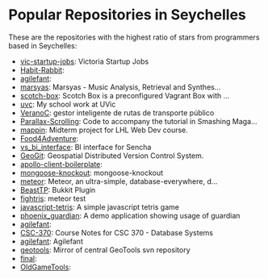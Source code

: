 # Popular Repositories in Seychelles

These are the repositories with the highest ratio of stars from programmers based in Seychelles:

- [vic-startup-jobs](https://github.com/sendwithus/vic-startup-jobs): Victoria Startup Jobs
- [Habit-Rabbit](https://github.com/habit-rabbit/Habit-Rabbit): 
- [agilefant](https://github.com/SuperAmerica/agilefant): 
- [marsyas](https://github.com/marsyas/marsyas): Marsyas - Music Analysis, Retrieval and Synthes...
- [scotch-box](https://github.com/alebiavati/scotch-box): Scotch Box is a preconfigured Vagrant Box with ...
- [uvc](https://github.com/bradens/uvc): My school work at UVic
- [VeranoC](https://github.com/EduardoIbarra/VeranoC): gestor inteligente de rutas de transporte público
- [Parallax-Scrolling](https://github.com/bradens/Parallax-Scrolling): Code to accompany the tutorial in Smashing Maga...
- [mappin](https://github.com/brettgoss/mappin): Midterm project for LHL Web Dev course.
- [Food4Adventure](https://github.com/SiyunZeng/Food4Adventure): 
- [vs_bi_interface](https://github.com/EduardoIbarra/vs_bi_interface): BI interface for Sencha
- [GeoGit](https://github.com/jodygarnett/GeoGit): Geospatial Distributed Version Control System.  
- [apollo-client-boilerplate](https://github.com/Rastamafugg/apollo-client-boilerplate): 
- [mongoose-knockout](https://github.com/nashibao/mongoose-knockout): mongoose-knockout
- [meteor](https://github.com/bradens/meteor): Meteor, an ultra-simple, database-everywhere, d...
- [BeastTP](https://github.com/Huskehhh/BeastTP): Bukkit Plugin 
- [fightris](https://github.com/bradens/fightris): meteor test
- [javascript-tetris](https://github.com/bradens/javascript-tetris): A simple javascript tetris game
- [phoenix_guardian](https://github.com/doomspork/phoenix_guardian): A demo application showing usage of guardian
- [agilefant](https://github.com/danadamian/agilefant): 
- [CSC-370](https://github.com/UVicNotes/CSC-370): Course Notes for CSC 370 - Database Systems
- [agilefant](https://github.com/bradens/agilefant): Agilefant
- [geotools](https://github.com/jodygarnett/geotools): Mirror of central GeoTools svn repository
- [final](https://github.com/habit-rabbit/final): 
- [OldGameTools](https://github.com/bradens/OldGameTools): 
